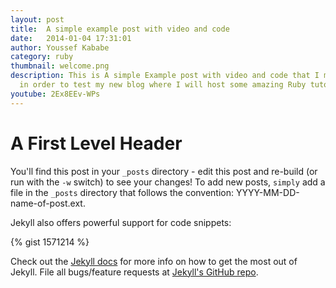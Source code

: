 ```yaml
---
layout: post
title:  A simple example post with video and code
date:   2014-01-04 17:31:01
author: Youssef Kababe
category: ruby
thumbnail: welcome.png
description: This is A simple Example post with video and code that I made
  in order to test my new blog where I will host some amazing Ruby tutorials
youtube: 2Ex8EEv-WPs
---
```


A First Level Header
====================
You'll find this post in your `_posts` directory - edit this post and re-build (or run with the `-w` switch) to see your changes!
To add new posts, `simply` add a file in the `_posts` directory that follows the convention: YYYY-MM-DD-name-of-post.ext.

Jekyll also offers powerful support for code snippets:

{% gist 1571214 %}

Check out the [Jekyll docs][jekyll] for more info on how to get the most out of Jekyll. File all bugs/feature requests at [Jekyll's GitHub repo][jekyll-gh].

[jekyll-gh]: https://github.com/mojombo/jekyll
[jekyll]:    http://jekyllrb.com
